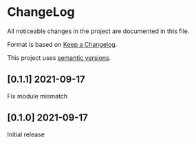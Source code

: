 ChangeLog
=========

All noticeable changes in the project  are documented in this file.

Format is based on [Keep a Changelog](https://keepachangelog.com/en/1.0.0/).

This project uses [semantic versions](https://semver.org/spec/v2.0.0.html).

## [0.1.1] 2021-09-17

Fix module mismatch

## [0.1.0] 2021-09-17

Initial release
